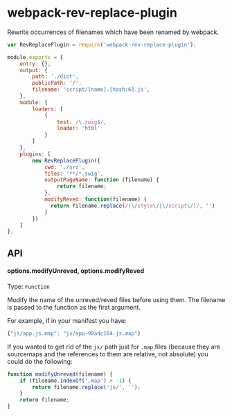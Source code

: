 # webpack-rev-replace-plugin

Rewrite occurrences of filenames which have been renamed by webpack.

```javascript
var RevReplacePlugin = require('webpack-rev-replace-plugin');

module.exports = {
	entry: {},
	output: {
		path: './dist',
		publicPath: '/',
		filename: 'script/[name].[hash:6].js',
	},
	module: {
		loaders: [
			{
				test: /\.swig$/,
				loader: 'html'
			}
		]
	},
	plugins: [
		new RevReplacePlugin({
			cwd: './src',
			files: '**/*.swig',
			outputPageName: function (filename) {
				return filename;
			},
			modifyReved: function(filename) {
              return filename.replace(/(\/style\/|\/script\/)/, '')
            }
		})
	]
};
```
## API

#### options.modifyUnreved, options.modifyReved
Type: `Function`

Modify the name of the unreved/reved files before using them. The filename is
passed to the function as the first argument.

For example, if in your manifest you have:

```js
{"js/app.js.map": "js/app-98adc164.js.map"}
```

If you wanted to get rid of the `js/` path just for `.map` files (because they
are sourcemaps and the references to them are relative, not absolute) you could
do the following:

```js
function modifyUnreved(filename) {
    if (filename.indexOf('.map') > -1) {
        return filename.replace('js/', '');
    }
    return filename;
}
```



